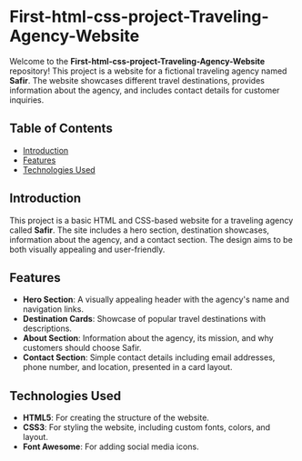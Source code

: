 # First-html-css-project-Traveling-Agency-Website

Welcome to the **First-html-css-project-Traveling-Agency-Website** repository! This project is a website for a fictional traveling agency named **Safir**. The website showcases different travel destinations, provides information about the agency, and includes contact details for customer inquiries.

## Table of Contents
- [Introduction](#introduction)
- [Features](#features)
- [Technologies Used](#technologies-used)

## Introduction
This project is a basic HTML and CSS-based website for a traveling agency called **Safir**. The site includes a hero section, destination showcases, information about the agency, and a contact section. The design aims to be both visually appealing and user-friendly.

## Features
- **Hero Section**: A visually appealing header with the agency's name and navigation links.
- **Destination Cards**: Showcase of popular travel destinations with descriptions.
- **About Section**: Information about the agency, its mission, and why customers should choose Safir.
- **Contact Section**: Simple contact details including email addresses, phone number, and location, presented in a card layout.

## Technologies Used
- **HTML5**: For creating the structure of the website.
- **CSS3**: For styling the website, including custom fonts, colors, and layout.
- **Font Awesome**: For adding social media icons.
